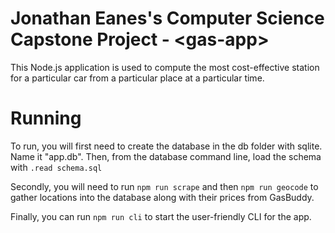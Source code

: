# Jonathan Eanes's Computer Science Capstone Project - \<gas-app\>

This Node.js application is used to compute the most cost-effective station for a particular car from a particular place at a particular time.

# Running

To run, you will first need to create the database in the db folder with sqlite. Name it "app.db". Then, from the database command line, load the schema with `.read schema.sql`

Secondly, you will need to run `npm run scrape` and then `npm run geocode` to gather locations into the database along with their prices from GasBuddy.

Finally, you can run `npm run cli` to start the user-friendly CLI for the app.